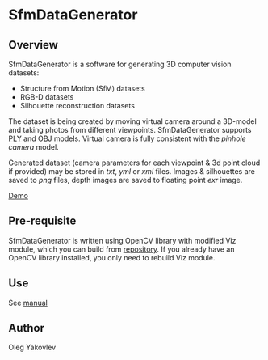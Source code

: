 # SfmDataGenerator
## Overview
SfmDataGenerator is a software for generating 3D computer vision datasets:
 * Structure from Motion (SfM) datasets
 * RGB-D datasets
 * Silhouette reconstruction datasets

The dataset is being created by moving virtual camera around a 3D-model and taking photos from different viewpoints. SfmDataGenerator supports [PLY](http://paulbourke.net/dataformats/ply/) and [OBJ](http://paulbourke.net/dataformats/obj/) models. Virtual camera is fully consistent with the *pinhole camera* model.

Generated dataset (camera parameters for each viewpoint & 3d point cloud if provided) may be stored in *txt*, *yml* or *xml* files. Images & silhouettes are saved to *png* files, depth images are saved to floating point *exr* image.

[Demo]()

## Pre-requisite
SfmDataGenerator is written using OpenCV library with modified Viz module, which you can build from [repository](https://github.com/helgui/opencv). If you already have an OpenCV library installed, you only need to rebuild Viz module.
## Use
See [manual](MANUAL.md)
## Author
Oleg Yakovlev
